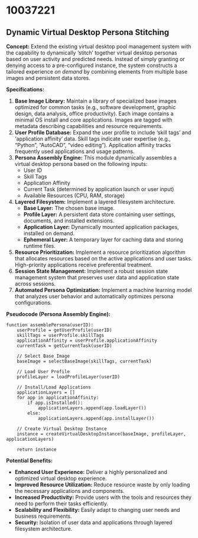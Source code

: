 # 10037221

## Dynamic Virtual Desktop Persona Stitching

**Concept:** Extend the existing virtual desktop pool management system with the capability to dynamically ‘stitch’ together virtual desktop personas based on user activity and predicted needs. Instead of simply granting or denying access to a pre-configured instance, the system constructs a tailored experience *on demand* by combining elements from multiple base images and persistent data stores.

**Specifications:**

1.  **Base Image Library:** Maintain a library of specialized base images optimized for common tasks (e.g., software development, graphic design, data analysis, office productivity). Each image contains a minimal OS install and core applications. Images are tagged with metadata describing capabilities and resource requirements.
2.  **User Profile Database:** Expand the user profile to include ‘skill tags’ and ‘application affinity’ data. Skill tags indicate user expertise (e.g., “Python”, “AutoCAD”, “video editing”). Application affinity tracks frequently used applications and usage patterns.
3.  **Persona Assembly Engine:** This module dynamically assembles a virtual desktop persona based on the following inputs:
    *   User ID
    *   Skill Tags
    *   Application Affinity
    *   Current Task (determined by application launch or user input)
    *   Available Resources (CPU, RAM, storage)
4.  **Layered Filesystem:** Implement a layered filesystem architecture.
    *   **Base Layer:** The chosen base image.
    *   **Profile Layer:** A persistent data store containing user settings, documents, and installed extensions.
    *   **Application Layer:** Dynamically mounted application packages, installed on demand.
    *   **Ephemeral Layer:** A temporary layer for caching data and storing runtime files.
5.  **Resource Prioritization:** Implement a resource prioritization algorithm that allocates resources based on the active applications and user tasks. High-priority applications receive preferential treatment.
6.  **Session State Management:** Implement a robust session state management system that preserves user data and application state across sessions.
7.  **Automated Persona Optimization:** Implement a machine learning model that analyzes user behavior and automatically optimizes persona configurations.

**Pseudocode (Persona Assembly Engine):**

```
function assemblePersona(userID):
    userProfile = getUserProfile(userID)
    skillTags = userProfile.skillTags
    applicationAffinity = userProfile.applicationAffinity
    currentTask = getCurrentTask(userID)

    // Select Base Image
    baseImage = selectBaseImage(skillTags, currentTask)

    // Load User Profile
    profileLayer = loadProfileLayer(userID)

    // Install/Load Applications
    applicationLayers = []
    for app in applicationAffinity:
        if app.isInstalled():
            applicationLayers.append(app.loadLayer())
        else:
            applicationLayers.append(app.installLayer())

    // Create Virtual Desktop Instance
    instance = createVirtualDesktopInstance(baseImage, profileLayer, applicationLayers)

    return instance
```

**Potential Benefits:**

*   **Enhanced User Experience:** Deliver a highly personalized and optimized virtual desktop experience.
*   **Improved Resource Utilization:** Reduce resource waste by only loading the necessary applications and components.
*   **Increased Productivity:** Provide users with the tools and resources they need to perform their tasks efficiently.
*   **Scalability and Flexibility:** Easily adapt to changing user needs and business requirements.
*   **Security:** Isolation of user data and applications through layered filesystem architecture.